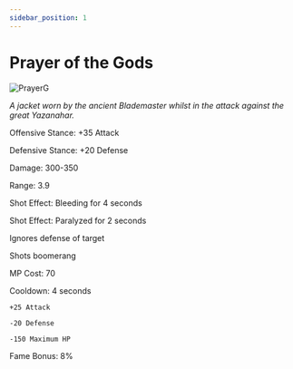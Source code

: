 ```yaml
---
sidebar_position: 1
---
```


# Prayer of the Gods

![PrayerG](https://vwiki.valorserver.com/api/item/picture/prayer%20of%20the%20gods)

<i>A jacket worn by the ancient Blademaster whilst in the attack against the great Yazanahar.</i>

Offensive Stance: +35 Attack

Defensive Stance: +20 Defense

Damage: 300-350

Range: 3.9

Shot Effect: Bleeding for 4 seconds

Shot Effect: Paralyzed for 2 seconds

Ignores defense of target

Shots boomerang

MP Cost: 70

Cooldown: 4 seconds

    +25 Attack
    
    -20 Defense
    
    -150 Maximum HP
    
Fame Bonus: 8%
